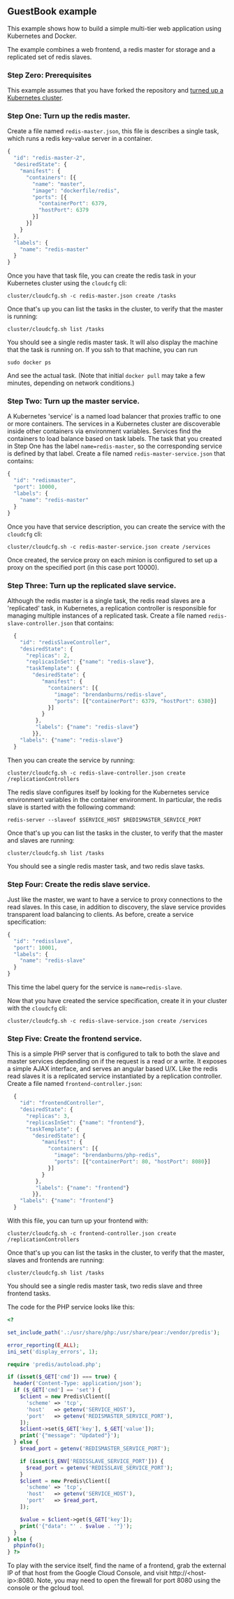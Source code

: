 ## GuestBook example

This example shows how to build a simple multi-tier web application using Kubernetes and Docker.

The example combines a web frontend, a redis master for storage and a replicated set of redis slaves.

### Step Zero: Prerequisites
This example assumes that you have forked the repository and [turned up a Kubernetes cluster](https://github.com/GoogleCloudPlatform/kubernetes-new#setup).


### Step One: Turn up the redis master.

Create a file named `redis-master.json`, this file is describes a single task, which runs a redis key-value server in a container.

```javascript
{
  "id": "redis-master-2",
  "desiredState": {
    "manifest": {
      "containers": [{
        "name": "master",
        "image": "dockerfile/redis",
        "ports": [{
          "containerPort": 6379,
          "hostPort": 6379
        }]
      }]
    }
  },
  "labels": {
    "name": "redis-master"
  }
}
```

Once you have that task file, you can create the redis task in your Kubernetes cluster using the `cloudcfg` cli:

```shell
cluster/cloudcfg.sh -c redis-master.json create /tasks
```

Once that's up you can list the tasks in the cluster, to verify that the master is running:

```shell
cluster/cloudcfg.sh list /tasks
```

You should see a single redis master task.  It will also display the machine that the task is running on.  If you ssh to that machine, you can run
```shell
sudo docker ps
```

And see the actual task.  (Note that initial `docker pull` may take a few minutes, depending on network conditions.)

### Step Two: Turn up the master service.
A Kubernetes 'service' is a named load balancer that proxies traffic to one or more containers.  The services in a Kubernetes cluster are discoverable inside other containers via environment variables.  Services find the containers to load balance based on task labels.  The task that you created in Step One has the label `name=redis-master`, so the corresponding service is defined by that label.  Create a file named `redis-master-service.json` that contains:

```javascript
{
  "id": "redismaster",
  "port": 10000,
  "labels": {
    "name": "redis-master"
  }
}
```

Once you have that service description, you can create the service with the `cloudcfg` cli:

```shell
cluster/cloudcfg.sh -c redis-master-service.json create /services
```

Once created, the service proxy on each minion is configured to set up a proxy on the specified port (in this case port 10000).

### Step Three: Turn up the replicated slave service.
Although the redis master is a single task, the redis read slaves are a 'replicated' task, in Kubernetes, a replication controller is responsible for managing multiple instances of a replicated task.  Create a file named `redis-slave-controller.json` that contains:

```javascript
  {
    "id": "redisSlaveController",
    "desiredState": {
      "replicas": 2,
      "replicasInSet": {"name": "redis-slave"},
      "taskTemplate": {
        "desiredState": {
           "manifest": {
             "containers": [{
               "image": "brendanburns/redis-slave",
               "ports": [{"containerPort": 6379, "hostPort": 6380}]
             }]
           }
         },
         "labels": {"name": "redis-slave"}
        }},
    "labels": {"name": "redis-slave"}
  }
```

Then you can create the service by running:

```shell
cluster/cloudcfg.sh -c redis-slave-controller.json create /replicationControllers
```

The redis slave configures itself by looking for the Kubernetes service environment variables in the container environment.  In particular, the redis slave is started with the following command:

```shell
redis-server --slaveof $SERVICE_HOST $REDISMASTER_SERVICE_PORT
```

Once that's up you can list the tasks in the cluster, to verify that the master and slaves are running:

```shell
cluster/cloudcfg.sh list /tasks
```

You should see a single redis master task, and two redis slave tasks.

### Step Four: Create the redis slave service.

Just like the master, we want to have a service to proxy connections to the read slaves.  In this case, in addition to discovery, the slave service provides transparent load balancing to clients.  As before, create a service specification:

```javascript
{
  "id": "redisslave",
  "port": 10001,
  "labels": {
    "name": "redis-slave"
  }
}
```

This time the label query for the service is `name=redis-slave`.

Now that you have created the service specification, create it in your cluster with the `cloudcfg` cli:

```shell
cluster/cloudcfg.sh -c redis-slave-service.json create /services
```

### Step Five: Create the frontend service.

This is a simple PHP server that is configured to talk to both the slave and master services depdending on if the request is a read or a write.  It exposes a simple AJAX interface, and serves an angular based U/X.  Like the redis read slaves it is a replicated service instantiated by a replication controller.  Create a file named `frontend-controller.json`:

```javascript
  {
    "id": "frontendController",
    "desiredState": {
      "replicas": 3,
      "replicasInSet": {"name": "frontend"},
      "taskTemplate": {
        "desiredState": {
           "manifest": {
             "containers": [{
               "image": "brendanburns/php-redis",
               "ports": [{"containerPort": 80, "hostPort": 8080}]
             }]
           }
         },
         "labels": {"name": "frontend"}
        }},
    "labels": {"name": "frontend"}
  }
```

With this file, you can turn up your frontend with:

```shell
cluster/cloudcfg.sh -c frontend-controller.json create /replicationControllers
```

Once that's up you can list the tasks in the cluster, to verify that the master, slaves and frontends are running:

```shell
cluster/cloudcfg.sh list /tasks
```

You should see a single redis master task, two redis slave and three frontend tasks.

The code for the PHP service looks like this:
```php
<?

set_include_path('.:/usr/share/php:/usr/share/pear:/vendor/predis');

error_reporting(E_ALL);
ini_set('display_errors', 1);

require 'predis/autoload.php';

if (isset($_GET['cmd']) === true) {
  header('Content-Type: application/json');
  if ($_GET['cmd'] == 'set') {
    $client = new Predis\Client([
      'scheme' => 'tcp',
      'host'   => getenv('SERVICE_HOST'),
      'port'   => getenv('REDISMASTER_SERVICE_PORT'),
    ]);
    $client->set($_GET['key'], $_GET['value']);
    print('{"message": "Updated"}');
  } else {
    $read_port = getenv('REDISMASTER_SERVICE_PORT');

    if (isset($_ENV['REDISSLAVE_SERVICE_PORT'])) {
      $read_port = getenv('REDISSLAVE_SERVICE_PORT');
    }
    $client = new Predis\Client([
      'scheme' => 'tcp',
      'host'   => getenv('SERVICE_HOST'),
      'port'   => $read_port,
    ]);

    $value = $client->get($_GET['key']);
    print('{"data": "' . $value . '"}');
  }
} else {
  phpinfo();
} ?>
```

To play with the service itself, find the name of a frontend, grab the external IP of that host from the Google Cloud Console, and visit http://&lt;host-ip&gt;:8080. Note, you may need to open the firewall for port 8080 using the console or the gcloud tool.
